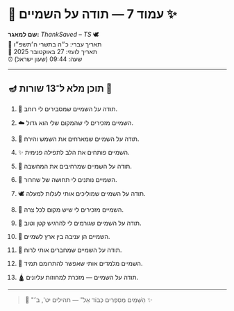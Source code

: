 # 📜 עמוד 7 — תודה על השמיים ✨

**שם למאגר:** _ThankSaved – TS_ 🕊️  
📅 תאריך עברי: כ״ה בתשרי ה׳תשפ״ו  
📅 תאריך לועזי: 27 באוקטובר 2025  
⏰ שעה: 09:44 (שעון ישראל)

---

## 🪔 תוכן מלא ל־13 שורות 📖

1. 🌌 תודה על השמיים שמסבירים לי רוחב.
    
2. ☁️ השמיים מזכירים לי שהמקום שלי הוא גדול.
    
3. 🌅 תודה על השמיים שמארחים את השמש והירח.
    
4. ✨ השמיים פותחים את הלב לתפילה פנימית.
    
5. 🙏 תודה על השמיים שמרחיבים את המחשבה.
    
6. 🌊 השמיים נותנים לי תחושה של שחרור.
    
7. 🕊️ תודה על השמיים שמוליכים אותי לעלות למעלה.
    
8. 🌿 השמיים מזכירים לי שיש מקום לכל צרה.
    
9. 🔑 תודה על השמיים שגורמים לי להרגיש קטן וטוב.
    
10. 💫 השמיים הן עניבה בין ארץ לשמיים.
    
11. 🧭 תודה על השמיים שמחברים אותי לרוח.
    
12. 🌈 השמיים מלמדים אותי שאפשר להתרומם תמיד.
    
13. 🛕 תודה על השמיים — מזכרת למחוזות עליונים.
    

---

> 📜 "הַשָּׁמַיִם מְסַפְּרִים כְּבוֹד אֵל" — תהילים יט', ב׳ ✨
